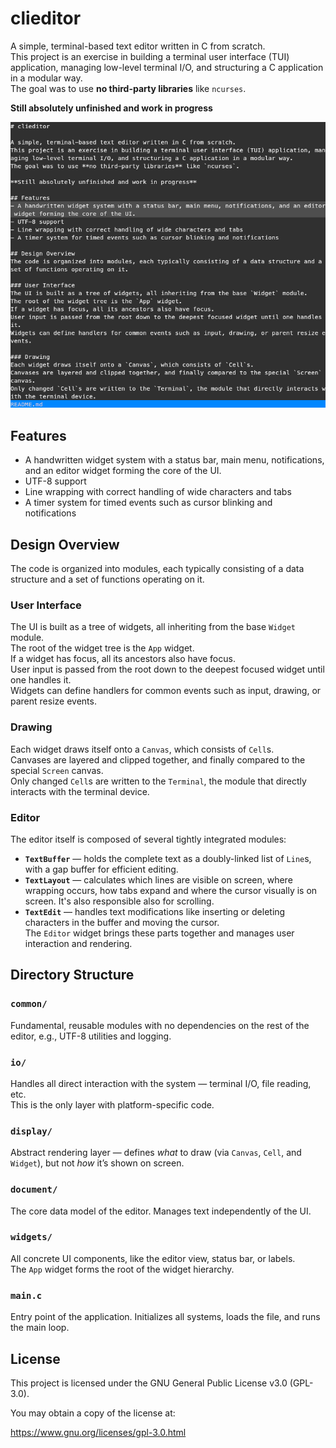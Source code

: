 # clieditor

A simple, terminal-based text editor written in C from scratch.  
This project is an exercise in building a terminal user interface (TUI) application, managing low-level terminal I/O, and structuring a C application in a modular way.  
The goal was to use **no third-party libraries** like `ncurses`.

**Still absolutely unfinished and work in progress**

![Screenshot](assets/screenshot.png)

## Features
- A handwritten widget system with a status bar, main menu, notifications, and an editor widget forming the core of the UI.
- UTF-8 support
- Line wrapping with correct handling of wide characters and tabs
- A timer system for timed events such as cursor blinking and notifications

## Design Overview
The code is organized into modules, each typically consisting of a data structure and a set of functions operating on it.

### User Interface
The UI is built as a tree of widgets, all inheriting from the base `Widget` module.  
The root of the widget tree is the `App` widget.  
If a widget has focus, all its ancestors also have focus.  
User input is passed from the root down to the deepest focused widget until one handles it.  
Widgets can define handlers for common events such as input, drawing, or parent resize events.

### Drawing
Each widget draws itself onto a `Canvas`, which consists of `Cell`s.  
Canvases are layered and clipped together, and finally compared to the special `Screen` canvas.  
Only changed `Cell`s are written to the `Terminal`, the module that directly interacts with the terminal device.

### Editor
The editor itself is composed of several tightly integrated modules:
- **`TextBuffer`** — holds the complete text as a doubly-linked list of `Line`s, with a gap buffer for efficient editing.  
- **`TextLayout`** — calculates which lines are visible on screen, where wrapping occurs, how tabs expand and where the cursor visually is on screen. It's also responsible also for scrolling.
- **`TextEdit`** — handles text modifications like inserting or deleting characters in the buffer and moving the cursor.  
The `Editor` widget brings these parts together and manages user interaction and rendering.

## Directory Structure

### `common/`
Fundamental, reusable modules with no dependencies on the rest of the editor, e.g., UTF-8 utilities and logging.

### `io/`
Handles all direct interaction with the system — terminal I/O, file reading, etc.  
This is the only layer with platform-specific code.

### `display/`
Abstract rendering layer — defines *what* to draw (via `Canvas`, `Cell`, and `Widget`), but not *how* it’s shown on screen.

### `document/`
The core data model of the editor. Manages text independently of the UI.

### `widgets/`
All concrete UI components, like the editor view, status bar, or labels.  
The `App` widget forms the root of the widget hierarchy.

### `main.c`
Entry point of the application. Initializes all systems, loads the file, and runs the main loop.

## License 

This project is licensed under the GNU General Public License v3.0 (GPL-3.0).

You may obtain a copy of the license at:

https://www.gnu.org/licenses/gpl-3.0.html
